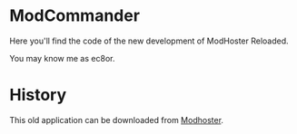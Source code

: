 # ModCommander
Here you'll find the code of the new development of ModHoster Reloaded.

You may know me as ec8or.

# History
This old application can be downloaded from [Modhoster](http://www.modhoster.com/mods/mod-commander).


